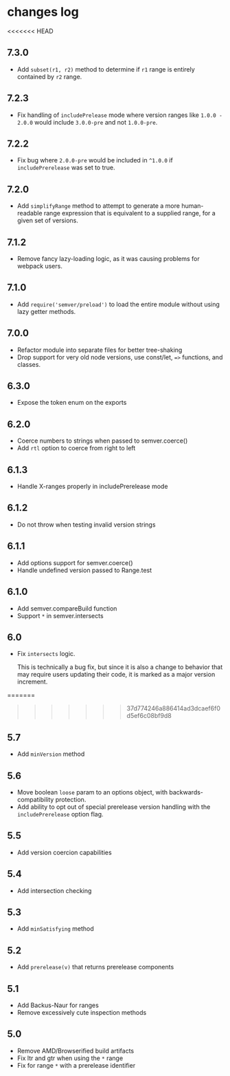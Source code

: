 # changes log

<<<<<<< HEAD
## 7.3.0

* Add `subset(r1, r2)` method to determine if `r1` range is entirely
  contained by `r2` range.

## 7.2.3

* Fix handling of `includePrelease` mode where version ranges like `1.0.0 -
  2.0.0` would include `3.0.0-pre` and not `1.0.0-pre`.

## 7.2.2

* Fix bug where `2.0.0-pre` would be included in `^1.0.0` if
  `includePrerelease` was set to true.

## 7.2.0

* Add `simplifyRange` method to attempt to generate a more human-readable
  range expression that is equivalent to a supplied range, for a given set
  of versions.

## 7.1.2

* Remove fancy lazy-loading logic, as it was causing problems for webpack
  users.

## 7.1.0

* Add `require('semver/preload')` to load the entire module without using
  lazy getter methods.

## 7.0.0

* Refactor module into separate files for better tree-shaking
* Drop support for very old node versions, use const/let, `=>` functions,
  and classes.

## 6.3.0

* Expose the token enum on the exports

## 6.2.0

* Coerce numbers to strings when passed to semver.coerce()
* Add `rtl` option to coerce from right to left

## 6.1.3

* Handle X-ranges properly in includePrerelease mode

## 6.1.2

* Do not throw when testing invalid version strings

## 6.1.1

* Add options support for semver.coerce()
* Handle undefined version passed to Range.test

## 6.1.0

* Add semver.compareBuild function
* Support `*` in semver.intersects

## 6.0

* Fix `intersects` logic.

    This is technically a bug fix, but since it is also a change to behavior
    that may require users updating their code, it is marked as a major
    version increment.

=======
>>>>>>> 37d774246a886414ad3dcaef6f0d5ef6c08bf9d8
## 5.7

* Add `minVersion` method

## 5.6

* Move boolean `loose` param to an options object, with
  backwards-compatibility protection.
* Add ability to opt out of special prerelease version handling with
  the `includePrerelease` option flag.

## 5.5

* Add version coercion capabilities

## 5.4

* Add intersection checking

## 5.3

* Add `minSatisfying` method

## 5.2

* Add `prerelease(v)` that returns prerelease components

## 5.1

* Add Backus-Naur for ranges
* Remove excessively cute inspection methods

## 5.0

* Remove AMD/Browserified build artifacts
* Fix ltr and gtr when using the `*` range
* Fix for range `*` with a prerelease identifier
